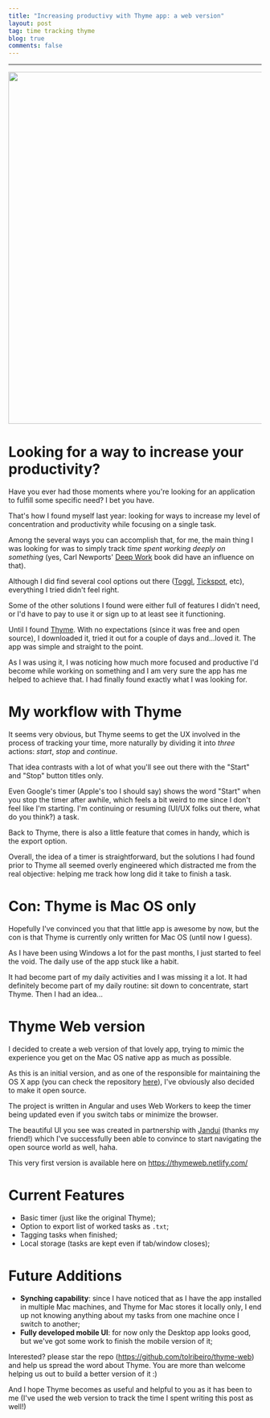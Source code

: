 ```yaml
---
title: "Increasing productivy with Thyme app: a web version"
layout: post
tag: time tracking thyme
blog: true
comments: false
---
```


------------------------------------

<div style="text-align:center" markdown="1">
<img src="https://user-images.githubusercontent.com/6345197/73285386-91430600-41bb-11ea-8016-cde93451d400.jpg" width="699" class="img-responsive center-block" />
</div>

# Looking for a way to increase your productivity?

Have you ever had those moments where you're looking for an application to fulfill some specific need? I bet you have.

That's how I found myself last year: looking for ways to increase my level of concentration and productivity while focusing on a single task.

Among the several ways you can accomplish that, for me, the main thing I was looking for was to simply track *time spent working deeply on something* (yes, Carl Newports' <a href="https://www.calnewport.com/books/deep-work/" target="_blank">Deep Work</a> book did have an influence on that).

Although I did find several cool options out there (<a href="https://toggl.com/">Toggl</a>, <a href="https://tickspot.com/" target="_blank">Tickspot</a>, etc),  everything I tried didn't feel right.

Some of the other solutions I found were either full of features I didn't need, or I'd have to pay to use it or sign up to at least see it functioning. 

Until I found <a href="https://joaomoreno.github.io/thyme/" target="_blank">Thyme</a>. With no expectations (since it was free and open source), I downloaded it, tried it out for a couple of days and...loved it. The app was simple and straight to the point. 

As I was using it, I was noticing how much more focused and productive I'd become while working on something and I am very sure the app has me helped to achieve that. I had finally found exactly what I was looking for.

# My workflow with Thyme

It seems very obvious, but Thyme seems to get the UX involved in the process of tracking your time, more naturally by dividing it into *three* actions: *start*, *stop* and *continue*. 

That idea contrasts with a lot of what you'll see out there with the "Start" and "Stop" button titles only. 
 
Even Google's timer (Apple's too I should say) shows the word "Start" when you stop the timer after awhile, which feels a bit weird to me since I don't feel like I'm starting. I'm continuing or resuming (UI/UX folks out there, what do you think?) a task. 

Back to Thyme, there is also a little feature that comes in handy, which is the export option.

Overall, the idea of a timer is straightforward, but the solutions I had found prior to Thyme all seemed overly engineered which distracted me from the real objective: helping me track how long did it take to finish a task.

# Con: Thyme is Mac OS only

Hopefully I've convinced you that that little app is awesome by now, but the con is that Thyme is currently only written for Mac OS (until now I guess). 

As I have been using Windows a lot for the past months, I just started to feel the void. The daily use of the app stuck like a habit.

It had become part of my daily activities and I was missing it a lot. It had definitely become part of my daily routine: sit down to concentrate, 
start Thyme. Then I had an idea...

# Thyme Web version

I decided to create a web version of that lovely app, trying to mimic the experience you get on the Mac OS native app as much as possible.

As this is an initial version, and as one of the responsible for maintaining the OS X app (you can check the repository <a href="https://github.com/joaomoreno/thyme" target="blank_">here</a>), I've obviously also decided to make it open source. 

The project is written in Angular and uses Web Workers to keep the timer being updated even if you switch tabs or minimize the browser. 

The beautiful UI you see was created in partnership with <a href="https://dribbble.com/jandui" target="blank_">Jandui</a> (thanks my friend!) which I've successfully been able to convince to start navigating the open source world as well, haha. 

This very first version is available here on <a href="https://thymeweb.netlify.com/">https://thymeweb.netlify.com/</a>

# Current Features

 - Basic timer (just like the original Thyme);
 - Option to export list of worked tasks as `.txt`;
 - Tagging tasks when finished;
 - Local storage (tasks are kept even if tab/window closes);

# Future Additions

- **Synching capability**: since I have noticed that as I have the app installed in multiple Mac machines, and Thyme for Mac stores it locally only, I end up not knowing anything about my tasks from one machine once I switch to another;
- **Fully developed mobile UI**: for now only the Desktop app looks good, but we've got some work to finish the mobile version of it;

Interested? please star the repo (<a href="https://github.com/tolribeiro/thyme-web" target="blank_">https://github.com/tolribeiro/thyme-web</a>) and help us spread the word about Thyme. You are more than welcome helping us out to build a better version of it :)

And I hope Thyme becomes as useful and helpful to you as it has been to me (I've used the web version to track the time I spent writing this post as well!)
